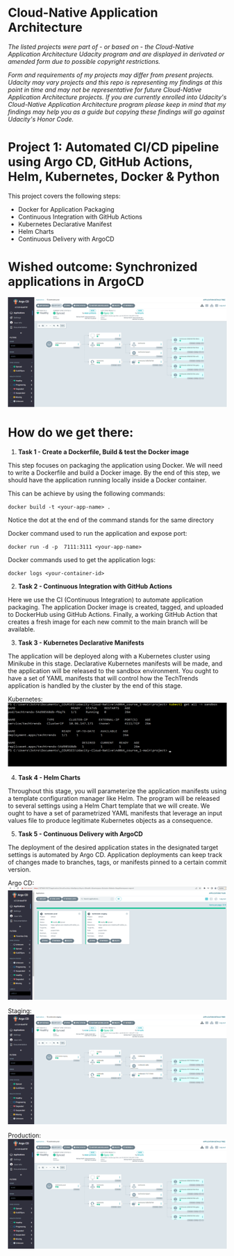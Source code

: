 # Cloud-Native Application Architecture

*The listed projects were part of - or based on - the Cloud-Native Application Architecture Udacity program and are displayed in derivated or amended form due to possible copyright restrictions.*

*Form and requirements of my projects may differ from present projects. Udacity may vary projects and this repo is representing my findings at this point in time and may not be representative for future Cloud-Native Application Architecture projects. If you are currently enrolled into Udacity's Cloud-Native Application Architecture program please keep in mind that my findings may help you as a guide but copying these findings will go against Udacity's Honor Code.*

# Project 1: Automated CI/CD pipeline using Argo CD, GitHub Actions, Helm, Kubernetes, Docker & Python

This project covers the following steps:

- Docker for Application Packaging
- Continuous Integration with GitHub Actions
- Kubernetes Declarative Manifest
- Helm Charts
- Continuous Delivery with ArgoCD

# Wished outcome: Synchronized applications in ArgoCD

![alt text](https://github.com/mikethwolff/Cloud-Native-Application-Architecture/blob/main/project/screenshots/argocd-techtrends-prod.png)

# How do we get there:

1) **Task 1 - Create a Dockerfile, Build & test the Docker image**

This step focuses on packaging the application using Docker. We will need to write a Dockerfile and build a Docker image. By the end of this step, we should have the application running locally inside a Docker container.

This can be achieve by using the following commands:
```
docker build -t <your-app-name> .
```
Notice the dot at the end of the command stands for the same directory

Docker command used to run the application and expose port:
```
docker run -d -p  7111:3111 <your-app-name>
```
Docker commands used to get the application logs:
```
docker logs <your-container-id>
```

2) **Task 2 - Continuous Integration with GitHub Actions**

Here we use the CI (Continuous Integration) to automate application packaging. The application Docker image is created, tagged, and uploaded to DockerHub using GitHub Actions. Finally, a working GitHub Action that creates a fresh image for each new commit to the main branch will be available.

3) **Task 3 - Kubernetes Declarative Manifests**

The application will be deployed along with a Kubernetes cluster using Minikube in this stage. Declarative Kubernetes manifests will be made, and the application will be released to the sandbox environment. You ought to have a set of YAML manifests that will control how the TechTrends application is handled by the cluster by the end of this stage.

Kubernetes:
![alt text](https://github.com/mikethwolff/Cloud-Native-Application-Architecture/blob/main/project/screenshots/kubernetes-declarative-manifests.png)

4) **Task 4 - Helm Charts**

Throughout this stage, you will parameterize the application manifests using a template configuration manager like Helm. The program will be released to several settings using a Helm Chart template that we will create. We ought to have a set of parametrized YAML manifests that leverage an input values file to produce legitimate Kubernetes objects as a consequence.

5) **Task 5 - Continuous Delivery with ArgoCD**

The deployment of the desired application states in the designated target settings is automated by Argo CD. Application deployments can keep track of changes made to branches, tags, or manifests pinned to a certain commit version.

Argo CD:
![alt text](https://github.com/mikethwolff/Cloud-Native-Application-Architecture/blob/main/project/screenshots/argocd-ui.png)

Staging:
![alt text](https://github.com/mikethwolff/Cloud-Native-Application-Architecture/blob/main/project/screenshots/argocd-techtrends-staging.png)

Production:
![alt text](https://github.com/mikethwolff/Cloud-Native-Application-Architecture/blob/main/project/screenshots/argocd-techtrends-prod.png)





